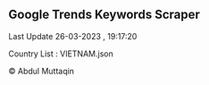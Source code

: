 

## Google Trends Keywords Scraper 
 
Last Update 26-03-2023 , 19:17:20

Country List :
VIETNAM.json



© Abdul Muttaqin 
